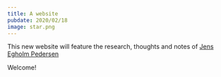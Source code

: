 ```yaml
---
title: A website
pubdate: 2020/02/18
image: star.png
---
```


This new website will feature the research, thoughts and notes of <a href="about">Jens Egholm Pedersen</a>

Welcome!
